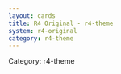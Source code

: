 ```yaml
---
layout: cards
title: R4 Original - r4-theme
system: r4-original
category: r4-theme
---
```

<div class="alert alert-secondary mb-4"><span class="i18n innerHTML-category">Category: </span><span class="i18n innerHTML-cat-r4-theme">r4-theme</span></div>
